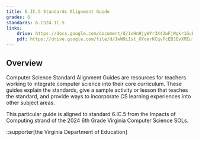 ```yaml
---
title: 6.IC.5 Standards Alignment Guide
grades: 6
standards: 6.CS24.IC.5
links:
    drive: https://docs.google.com/document/d/1oHn9jyWYr3X42wFjWgkr1GuEfmZqOsaaGqLqcO0DbYc/edit?usp=drive_link
    pdf: https://drive.google.com/file/d/1wW9iIst_GYoerKCqvFcEB3EvXMIufic9/view?usp=drive_link
---
```


## Overview

Computer Science Standard Alignment Guides are resources for teachers working to integrate computer science into their core curriculum. These guides explain the standards, give a sample activity or lesson that teaches the standard, and provide ways to incorporate CS learning experiences into other subject areas. 

This particular guide is aligned to standard 6.IC.5 from the Impacts of Computing strand of the 2024 6th Grade Virginia Computer Science SOLs.

::supporter[the Virginia Department of Education]